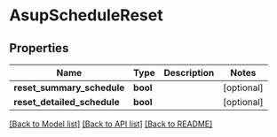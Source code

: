 # AsupScheduleReset

## Properties
Name | Type | Description | Notes
------------ | ------------- | ------------- | -------------
**reset_summary_schedule** | **bool** |  | [optional] 
**reset_detailed_schedule** | **bool** |  | [optional] 

[[Back to Model list]](../README.md#documentation-for-models) [[Back to API list]](../README.md#documentation-for-api-endpoints) [[Back to README]](../README.md)


